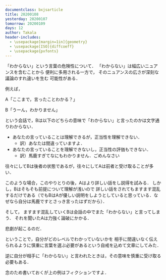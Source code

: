 ```yaml
---
documentclass: bxjsarticle
title: 20200108
yesterday: 20200107
tomorrow: 20200109
days: 12
author: Takala
header-includes:
  - \usepackage[margin=1in]{geometry}
  - \usepackage[ISO]{diffcoeff}
  - \usepackage{pxfonts}
---
```


「わからない」という言葉の危険性について．
「わからない」は幅広いニュアンスを含むことから
便利に多用される一方で，
そのニュアンスの広さが深刻な議論のすれ違いを生む
可能性がある．

例えば，

A「ここまで，言ったことわかる？」

B「うーん，わかりません」

という会話で，Bは以下のどちらの意味で「わからない」と言ったのかは文字通りわからない．

* あなたの言っていることは理解できるが，正当性を理解できない．
    * 訳）あなたは間違っていますよ．
* あなたの言っていることを理解できないし，正当性の評価もできない．
    * 訳）馬鹿すぎてなにもわかりません．ごめんなさい


往々にしてBは後者の状態であるが，往々にしてAは前者と受け取ることが多い．


このような場合，このやりとりの後，Aはより詳しい話をし説得を試みる．
しかし，Bはそもそも前提について理解が浅いので
詳しい話をされてもますます混乱するだけである（でもBはAが優しい説明をしようとしていると思っている．なぜなら自分は馬鹿ですとさっき言ったはずだから）．


そして，
ますます混乱していくBは会話の中でまた「わからない」と言ってしまう．
それを聞いたAは力強く論破にかかる．


悲劇が起こるのだ．

ということで，自分がどのレベルでわかっていないかを
相手に間違いなく伝えられるように慎重に言葉を選ぶ必要があるという自戒を込めて文章にしてみた．

逆に自分が相手に「わからない」と言われたときは，その意味を慎重に受け取る必要もある．


念のため書いておくが上の例はフィクションですよ．